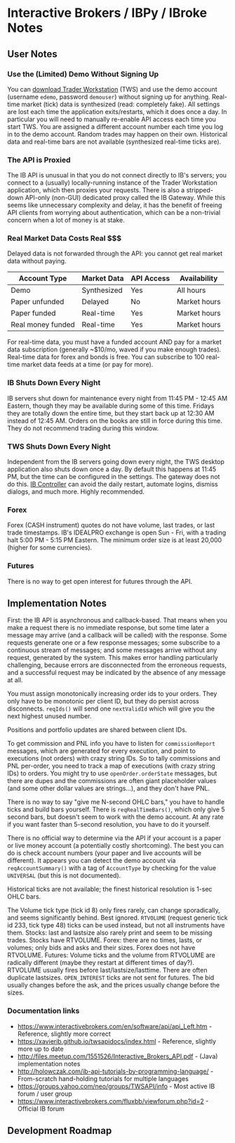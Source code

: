 # Interactive Brokers / IBPy / IBroke Notes

## User Notes

### Use the (Limited) Demo Without Signing Up
You can [download Trader Workstation](https://www.interactivebrokers.com/en/index.php?f=16040) (TWS) and use
the demo account (username `edemo`, password `demouser`) without signing up for anything.
Real-time market (tick) data is synthesized (read: completely fake).
All settings are lost each time the application exits/restarts, which it does once a day.
In particular you will need to manually re-enable API access each time you start TWS.
You are assigned a different account number each time you log in to the demo account.  Random
trades may happen on their own.  Historical data and real-time bars are not available (synthesized real-time ticks are).

### The API is Proxied
The IB API is unusual in that you do not connect directly to IB's servers; you connect to a
(usually) locally-running instance of the Trader Workstation application, which then proxies
your requests.  There is also a stripped-down API-only (non-GUI) dedicated proxy called the
IB Gateway.  While this seems like unnecessary complexity and delay, it has the benefit of
freeing API clients from worrying about authentication, which can be a non-trivial concern when
a lot of money is at stake.

### Real Market Data Costs Real $$$
Delayed data is not forwarded through the API: you cannot get real market data without paying.

| Account Type      | Market Data | API Access | Availability
| ------------      | ----------- | ---------- | ------------
| Demo              | Synthesized | Yes        | All hours
| Paper unfunded    | Delayed     | No         | Market hours
| Paper funded      | Real-time   | Yes        | Market hours
| Real money funded | Real-time   | Yes        | Market hours

For real-time data, you must have a funded account AND pay for a market data subscription
(generally ~$10/mo, waved if you make enough trades).  Real-time data for forex and bonds is
free.  You can subscribe to 100 real-time market data feeds at a time (or pay for more).

### IB Shuts Down Every Night
IB servers shut down for maintenance every night from 11:45 PM - 12:45 AM Eastern, though they may be
available during some of this time.  Fridays they are totally down the entire time, but they start back up at 12:30 AM
instead of 12:45 AM. Orders on the books are still in force during this time.  They do not recommend
trading during this window.

### TWS Shuts Down Every Night
Independent from the IB servers going down every night, the TWS desktop application also shuts down once a day.
By default this happens at 11:45 PM, but the time can be configured in the settings.  The gateway does
not do this. [IB Controller](https://github.com/ib-controller/ib-controller) can avoid the daily restart, automate logins,
dismiss dialogs, and much more.  Highly recommended.

### Forex
Forex (CASH instrument) quotes do not have volume, last trades, or last trade timestamps.
IB's IDEALPRO exchange is open Sun - Fri, with a trading halt 5:00 PM - 5:15 PM Eastern.
The minimum order size is at least 20,000 (higher for some currencies).

### Futures
There is no way to get open interest for futures through the API.


## Implementation Notes

First: the IB API is asynchronous and callback-based.
That means when you make a request there is no immediate response,
but some time later a message may arrive (and a callback will be called) with the response.
Some requests generate one or a few response messages; some subscribe to a continuous stream of
messages; and some messages arrive without any request, generated by the system.  This makes
error handling particularly challenging, because errors are disconnected from the erroneous
requests, and a successful request may be indicated by the absence of any message at all.

You must assign monotonically increasing order ids to your orders.
They only have to be monotonic per client ID, but they do persist across disconnects.
`reqIds()` will send one `nextValidId` which will give you the next highest unused number.

Positions and portfolio updates are shared between client IDs.

To get commission and PNL info you have to listen for `commissionReport` messages, which are generated for
every execution, and point to executions (not orders) with crazy string IDs.  So to tally commissions and PNL
per-order, you need to track a map of executions (with crazy string IDs) to orders.
You might try to use `openOrder.orderState` messages, but there are dupes and the commissions are often giant
placeholder values (and some other dollar values are strings...), and they don't have PNL.

There is no way to say "give me N-second OHLC bars," you have to handle ticks and build bars yourself.
There is `reqRealTimeBars()`, which only give 5 second bars, but doesn't seem to work with the demo account.
At any rate if you want faster than 5-second resolution, you have to do it yourself.

There is no official way to determine via the API if your account is a paper or live money account (a
potentially costly shortcoming).  The best you can do is check account numbers (your paper and live
accounts will be different).  It appears you can detect the demo account
via `reqAccountSummary()` with a tag of `AccountType` by checking for the value `UNIVERSAL` (but this
is not documented).

Historical ticks are not available; the finest historical resolution is 1-sec OHLC bars.

The Volume tick type (tick id 8) only fires rarely, can change sporadically, and seems significantly behind.  Best ignored.
`RTVOLUME` (request generic tick id 233, tick type 48) ticks can be used instead, but not all instruments have them.
Stocks:
    last and lastsize also rarely print and seem to be missing trades.
    Stocks have RTVOLUME.
Forex:
    there are no times, lasts, or volumes; only bids and asks and their sizes.
    Forex does not have RTVOLUME.
Futures:
    Volume ticks and the volume from RTVOLUME are radically different (maybe they restart at different times of day?).
    RTVOLUME usually fires before last/lastsize/lasttime.
    There are often duplicate lastsizes.
    `OPEN_INTEREST` ticks are not sent for futures.
    The bid usually changes before the ask, and the prices usually change before the sizes.


### Documentation links
* https://www.interactivebrokers.com/en/software/api/api_Left.htm  - Reference, slightly more correct
* https://xavierib.github.io/twsapidocs/index.html - Reference, slightly more up to date
* http://files.meetup.com/1551526/Interactive_Brokers_API.pdf - (Java) implementation notes
* http://holowczak.com/ib-api-tutorials-by-programming-language/ - From-scratch hand-holding tutorials for multiple languages
* https://groups.yahoo.com/neo/groups/TWSAPI/info - Most active IB forum / user group
* https://www.interactivebrokers.com/fluxbb/viewforum.php?id=2 - Official IB forum

## Development Roadmap

